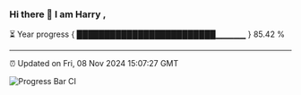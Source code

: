 ### Hi there 👋 I am Harry , 

⏳ Year progress { █████████████████████████▁▁▁▁▁ } 85.42 %

---

⏰ Updated on Fri, 08 Nov 2024 15:07:27 GMT

![Progress Bar CI](https://github.com/duykhang68/duykhang68/workflows/Progress%20Bar%20CI/badge.svg)
